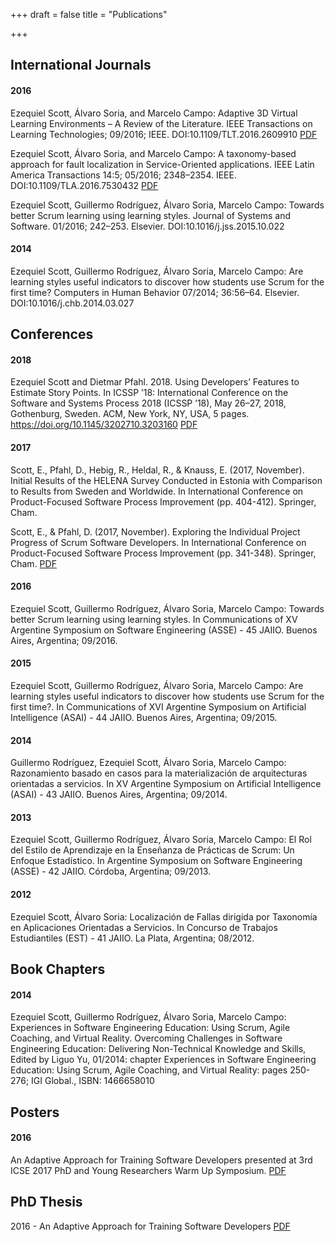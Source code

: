 +++
draft = false
title = "Publications"

+++

## International Journals

#### 2016
Ezequiel Scott, Álvaro Soria, and Marcelo Campo: Adaptive 3D Virtual Learning Environments – A Review of the Literature. IEEE Transactions on Learning Technologies; 09/2016; IEEE. DOI:10.1109/TLT.2016.2609910 <a href="/files/scott2016-TLT.pdf"><span class="label label-primary">PDF</span></a>

Ezequiel Scott, Álvaro Soria, and Marcelo Campo: A taxonomy-based approach for fault localization in Service-Oriented applications. IEEE Latin America Transactions 14:5; 05/2016; 2348–2354. IEEE. DOI:10.1109/TLA.2016.7530432 <a href="/files/scott2016-LA.pdf"><span class="label label-primary">PDF</span></a>

Ezequiel Scott, Guillermo Rodríguez, Álvaro Soria, Marcelo Campo: Towards better Scrum learning using learning styles. Journal of Systems and Software. 01/2016; 242–253. Elsevier. DOI:10.1016/j.jss.2015.10.022

#### 2014
Ezequiel Scott, Guillermo Rodríguez, Álvaro Soria, Marcelo Campo: Are learning styles useful indicators to discover how students use Scrum for the first time? Computers in Human Behavior 07/2014; 36:56–64. Elsevier. DOI:10.1016/j.chb.2014.03.027

## Conferences

#### 2018

Ezequiel Scott and Dietmar Pfahl. 2018. Using Developers’ Features to Estimate Story Points. In ICSSP ’18: International Conference on the Software
and Systems Process 2018 (ICSSP ’18), May 26–27, 2018, Gothenburg, Sweden. ACM, New York, NY, USA, 5 pages. https://doi.org/10.1145/3202710.3203160 
<a href="/files/ICSSP2018-47-author.pdf"><span class="label label-primary">PDF</span></a>

#### 2017

Scott, E., Pfahl, D., Hebig, R., Heldal, R., & Knauss, E. (2017, November). Initial Results of the HELENA Survey Conducted in Estonia with Comparison to Results from Sweden and Worldwide. In International Conference on Product-Focused Software Process Improvement (pp. 404-412). Springer, Cham.

Scott, E., & Pfahl, D. (2017, November). Exploring the Individual Project Progress of Scrum Software Developers. In International Conference on Product-Focused Software Process Improvement (pp. 341-348). Springer, Cham. <a href="/files/PROFES2017.pdf"><span class="label label-primary">PDF</span></a>


#### 2016
Ezequiel Scott, Guillermo Rodríguez, Álvaro Soria, Marcelo Campo: Towards better Scrum learning using learning styles. In Communications of XV Argentine Symposium on Software Engineering (ASSE) - 45 JAIIO. Buenos Aires, Argentina; 09/2016.

#### 2015
Ezequiel Scott, Guillermo Rodríguez, Álvaro Soria, Marcelo Campo: Are learning styles useful indicators to discover how students use Scrum for the first time?. In Communications of XVI Argentine Symposium on Artificial Intelligence (ASAI) - 44 JAIIO. Buenos Aires, Argentina; 09/2015.

#### 2014
Guillermo Rodríguez, Ezequiel Scott, Álvaro Soria, Marcelo Campo: Razonamiento basado en casos para la materialización de arquitecturas orientadas a servicios. In XV Argentine Symposium on Artificial Intelligence (ASAI) - 43 JAIIO. Buenos Aires, Argentina; 09/2014.

#### 2013
Ezequiel Scott, Guillermo Rodríguez, Álvaro Soria, Marcelo Campo: El Rol del Estilo de Aprendizaje en la Enseñanza de Prácticas de Scrum: Un Enfoque Estadístico. In Argentine Symposium on Software Engineering (ASSE) - 42 JAIIO. Córdoba, Argentina; 09/2013. 

#### 2012
Ezequiel Scott, Álvaro Soria: Localización de Fallas dirigida por Taxonomía en Aplicaciones Orientadas a Servicios. In Concurso de Trabajos Estudiantiles (EST) - 41 JAIIO. La Plata, Argentina; 08/2012.  

## Book Chapters

#### 2014
Ezequiel Scott, Guillermo Rodríguez, Álvaro Soria, Marcelo Campo: Experiences in Software Engineering Education: Using Scrum, Agile Coaching, and Virtual Reality. Overcoming Challenges in Software Engineering Education: Delivering Non-Technical Knowledge and Skills, Edited by Liguo Yu, 01/2014: chapter Experiences in Software Engineering Education: Using Scrum, Agile Coaching, and Virtual Reality: pages 250-276; IGI Global., ISBN: 1466658010

## Posters

#### 2016
An Adaptive Approach for Training Software Developers presented at 3rd ICSE 2017 PhD and Young Researchers Warm Up Symposium. <a href="/files/icsewp2016-scott-FINAL.pdf"><span class="label label-primary">PDF</span></a>


## PhD Thesis

2016 - An Adaptive Approach for Training Software Developers <a href="/files/SCOTT-PhDThesis-en.pdf"><span class="label label-primary">PDF</span></a>
